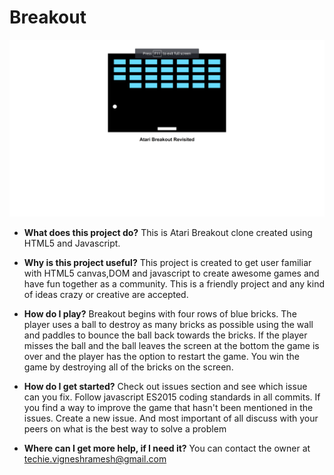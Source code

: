# Breakout
![](screenshot/breakout.png)

* __What does this project do?__
  This is Atari Breakout clone created using HTML5 and Javascript.

* __Why is this project useful?__
This project is created to get user familiar with HTML5 canvas,DOM and javascript to create awesome games and have fun together as a community. This is a friendly project and any kind of ideas crazy or creative are accepted.

* __How do I play?__
Breakout begins with four rows of blue bricks.  The player uses a ball to destroy as many bricks as possible using the wall and paddles to bounce the ball back towards the bricks.  If the player misses the ball and the ball leaves the screen at the bottom the game is over and the player has the option to restart the game.  You win the game by destroying all of the bricks on the screen.

* __How do I get started?__
Check out issues section and see which issue can you fix. Follow javascript ES2015 coding standards in all commits.
If you find a way to improve the game that hasn't been mentioned in the issues. Create a new issue. And most important of all discuss with your peers on what is the best way to solve a problem

* __Where can I get more help, if I need it?__
You can contact the owner at techie.vigneshramesh@gmail.com
